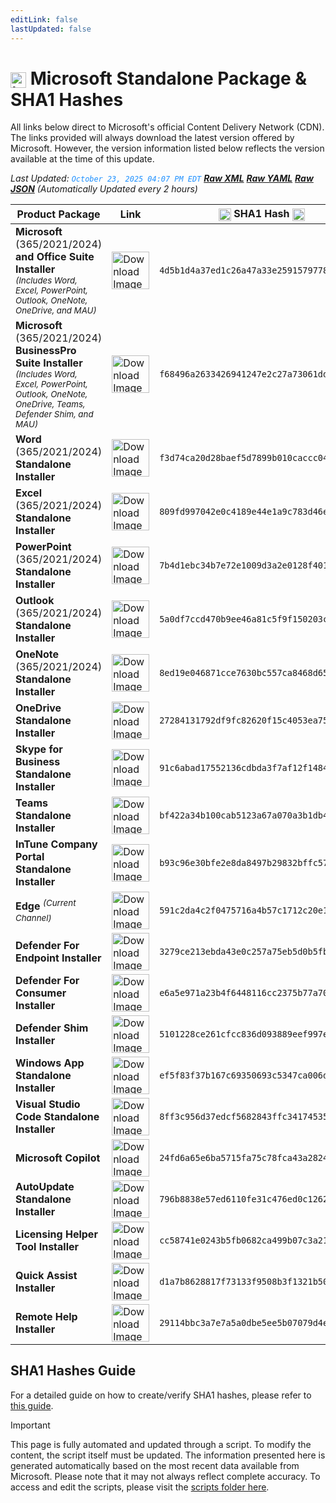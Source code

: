 ```yaml
---
editLink: false
lastUpdated: false
---
```

# <img src="/images/Microsoft_Logo.webp" alt="image" width="25" style="vertical-align: middle; display: inline-block;" /> Microsoft Standalone Package & SHA1 Hashes

<span class="extra-small">All links below direct to Microsoft's official Content Delivery Network (CDN).</span>
<span class="extra-small">The links provided will always download the latest version offered by Microsoft. However, the version information listed below reflects the version available at the time of this update.</span>

<span class="extra-small">_Last Updated: <code style="color : dodgerblue">October 23, 2025 04:07 PM EDT</code> [**_Raw XML_**](https://github.com/cocopuff2u/MOFA/blob/main/latest_raw_files/macos_standalone_latest.xml) [**_Raw YAML_**](https://github.com/cocopuff2u/MOFA/blob/main/latest_raw_files/macos_standalone_latest.yaml) [**_Raw JSON_**](https://github.com/cocopuff2u/MOFA/blob/main/latest_raw_files/macos_standalone_latest.json)
 (Automatically Updated every 2 hours)_</span>

| **Product Package** | **Link** | **<img src="/images/sha-256.png" alt="image" width="20" style="vertical-align: middle; display: inline-block;" /> SHA1 Hash <img src="/images/sha-256.png" alt="image" width="20" style="vertical-align: middle; display: inline-block;" />** |
|----------------------|----------|------------------|
| **Microsoft** (365/2021/2024) **and Office Suite Installer**<br><sub>_(Includes Word, Excel, PowerPoint, Outlook, OneNote, OneDrive, and MAU)_</sub> | <a href="https://go.microsoft.com/fwlink/?linkid=525133"><img src="/images/Office_Suite.webp" alt="Download Image" width="60"></a> | `4d5b1d4a37ed1c26a47a33e2591579778423b58a` |
| **Microsoft** (365/2021/2024) **BusinessPro Suite Installer**<br><sub>_(Includes Word, Excel, PowerPoint, Outlook, OneNote, OneDrive, Teams, Defender Shim, and MAU)_</sub> | <a href="https://go.microsoft.com/fwlink/?linkid=2009112"><img src="/images/Office_Suite.webp" alt="Download Image" width="60"></a> | `f68496a2633426941247e2c27a73061dd0493a89` |
| **Word** (365/2021/2024) **Standalone Installer** | <a href="https://go.microsoft.com/fwlink/?linkid=525134"><img src="/images/2025/Word.webp" alt="Download Image" width="60"></a> | `f3d74ca20d28baef5d7899b010caccc04ac1616d` |
| **Excel** (365/2021/2024) **Standalone Installer** | <a href="https://go.microsoft.com/fwlink/?linkid=525135"><img src="/images/2025/Excel.webp" alt="Download Image" width="60"></a> | `809fd997042e0c4189e44e1a9c783d46ead5df74` |
| **PowerPoint** (365/2021/2024) **Standalone Installer** | <a href="https://go.microsoft.com/fwlink/?linkid=525136"><img src="/images/2025/PowerPoint.webp" alt="Download Image" width="60"></a> | `7b4d1ebc34b7e72e1009d3a2e0128f4012ce5cbb` |
| **Outlook** (365/2021/2024) **Standalone Installer**| <a href="https://go.microsoft.com/fwlink/?linkid=525137"><img src="/images/2025/Outlook.webp" alt="Download Image" width="60"></a> | `5a0df7ccd470b9ee46a81c5f9f150203cc1980c7` |
| **OneNote** (365/2021/2024) **Standalone Installer** | <a href="https://go.microsoft.com/fwlink/?linkid=820886"><img src="/images/2025/OneNote.webp" alt="Download Image" width="60"></a> | `8ed19e046871cce7630bc557ca8468d65b23010c` |
| **OneDrive Standalone Installer** | <a href="https://oneclient.sfx.ms/Mac/Installers/25.184.0921.0004/universal/OneDrive.pkg"><img src="/images/2025/OneDrive.webp" alt="Download Image" width="60"></a> | `27284131792df9fc82620f15c4053ea75f687102` |
| **Skype for Business Standalone Installer** | <a href="https://officecdn.microsoft.com/pr/C1297A47-86C4-4C1F-97FA-950631F94777/MacAutoupdate/SkypeForBusinessUpdater-16.31.11.pkg"><img src="/images/Skype_For_Business.webp" alt="Download Image" width="60"></a> | `91c6abad17552136cdbda3f7af12f1484f664fd2` |
| **Teams Standalone Installer** | <a href="https://go.microsoft.com/fwlink/?linkid=2249065"><img src="/images/2021/Teams.webp" alt="Download Image" width="60"></a> | `bf422a34b100cab5123a67a070a3b1db47d88655` |
| **InTune Company Portal Standalone Installer** | <a href="https://go.microsoft.com/fwlink/?linkid=853070"><img src="/images/2021/Company_Portal.webp" alt="Download Image" width="60"></a> | `b93c96e30bfe2e8da8497b29832bffc57eb2827e` |
| **Edge** <sup>_(Current Channel)_</sup> | <a href="https://go.microsoft.com/fwlink/?linkid=2093504"><img src="/images/edge/edge.webp" alt="Download Image" width="60"></a> | `591c2da4c2f0475716a4b57c1712c20e196aeba1` |
| **Defender For Endpoint Installer** | <a href="https://go.microsoft.com/fwlink/?linkid=2097502"><img src="/images/2025/Defender.webp" alt="Download Image" width="60"></a> | `3279ce213ebda43e0c257a75eb5d0b5fbdb67fcc` |
| **Defender For Consumer Installer** | <a href="https://go.microsoft.com/fwlink/?linkid=2097001"><img src="/images/2025/Defender.webp" alt="Download Image" width="60"></a> | `e6a5e971a23b4f6448116cc2375b77a709c66521` |
| **Defender Shim Installer** | <a href="None"><img src="/images/2025/Defender.webp" alt="Download Image" width="60"></a> | `5101228ce261cfcc836d093889eef997e8f62dfd` |
| **Windows App Standalone Installer** | <a href="https://go.microsoft.com/fwlink/?linkid=868963"><img src="/images/2025/Windows_App.webp" alt="Download Image" width="60"></a> | `ef5f83f37b167c69350693c5347ca006dffe4675` |
| **Visual Studio Code Standalone Installer** | <a href="https://go.microsoft.com/fwlink/?linkid=2156837"><img src="/images/2021/Code.webp" alt="Download Image" width="60"></a> | `8ff3c956d37edcf5682843ffc341745356803a8e` |
| **Microsoft Copilot** | <a href="None"><img src="/images/2025/Copilot.webp" alt="Download Image" width="60"></a> | `24fd6a65e6ba5715fa75c78fca43a2824deefc04` |
| **AutoUpdate Standalone Installer** | <a href="https://go.microsoft.com/fwlink/?linkid=830196"><img src="/images/2019/AutoUpdate.webp" alt="Download Image" width="60"></a> | `796b8838e57ed6110fe31c476ed0c12623a1a7b9` |
| **Licensing Helper Tool Installer** | <a href="None"><img src="/images/pkg-icon.png" alt="Download Image" width="60"></a> | `cc58741e0243b5fb0682ca499b07c3a21060bb52` |
| **Quick Assist Installer** | <a href="None"><img src="/images/quickassist.png" alt="Download Image" width="60"></a> | `d1a7b8628817f73133f9508b3f1321b50af93d69` |
| **Remote Help Installer** | <a href="None"><img src="/images/remotehelp.png" alt="Download Image" width="60"></a> | `29114bbc3a7e7a5a0dbe5ee5b07079d4ea683b47` |

## SHA1 Hashes Guide

For a detailed guide on how to create/verify SHA1 hashes, please refer to [this guide](/guides/how_to_sha1).

> [!IMPORTANT]
> This page is fully automated and updated through a script. To modify the content, the script itself must be updated. The information presented here is generated automatically based on the most recent data available from Microsoft. Please note that it may not always reflect complete accuracy. To access and edit the scripts, please visit the [scripts folder here](https://github.com/cocopuff2u/MOFA_WEBSITE/tree/main/update_readme_scripts).
